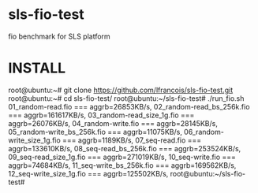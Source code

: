 sls-fio-test
============

fio benchmark for SLS platform

INSTALL
=======

root@ubuntu:~# git clone https://github.com/lfrancois/sls-fio-test.git
root@ubuntu:~# cd sls-fio-test/
root@ubuntu:~/sls-fio-test# ./run_fio.sh
01_random-read.fio             ===              aggrb=26853KB/s,
02_random-read_bs_256k.fio     ===              aggrb=161617KB/s,
03_random-read_size_1g.fio     ===              aggrb=26076KB/s,
04_random-write.fio            ===              aggrb=28145KB/s,
05_random-write_bs_256k.fio    ===              aggrb=11075KB/s,
06_random-write_size_1g.fio    ===              aggrb=1189KB/s,
07_seq-read.fio                ===              aggrb=133610KB/s,
08_seq-read_bs_256k.fio        ===              aggrb=253524KB/s,
09_seq-read_size_1g.fio        ===              aggrb=271019KB/s,
10_seq-write.fio               ===              aggrb=74684KB/s,
11_seq-write_bs_256k.fio       ===              aggrb=169562KB/s,
12_seq-write_size_1g.fio       ===              aggrb=125502KB/s,
root@ubuntu:~/sls-fio-test# 

